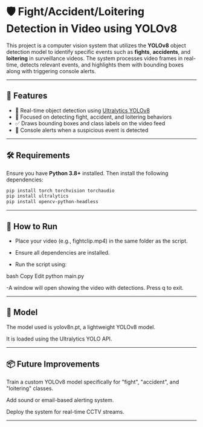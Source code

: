 # 🛡️ Fight/Accident/Loitering Detection in Video using YOLOv8

This project is a computer vision system that utilizes the **YOLOv8** object detection model to identify specific events such as **fights**, **accidents**, and **loitering** in surveillance videos. The system processes video frames in real-time, detects relevant events, and highlights them with bounding boxes along with triggering console alerts.

---

## 📌 Features

- 🎯 Real-time object detection using [Ultralytics YOLOv8](https://github.com/ultralytics/ultralytics)
- 🔎 Focused on detecting fight, accident, and loitering behaviors
- ✅ Draws bounding boxes and class labels on the video feed
- 🚨 Console alerts when a suspicious event is detected

---

## 🛠️ Requirements

Ensure you have **Python 3.8+** installed. Then install the following dependencies:

```bash
pip install torch torchvision torchaudio
pip install ultralytics
pip install opencv-python-headless
```
---

## 🚀 How to Run
- Place your video (e.g., fightclip.mp4) in the same folder as the script.

- Ensure all dependencies are installed.

- Run the script using:

bash
Copy
Edit
python main.py

-A window will open showing the video with detections. Press q to exit.

---

## 🧠 Model
The model used is yolov8n.pt, a lightweight YOLOv8 model.

It is loaded using the Ultralytics YOLO API.

---

## 📦 Future Improvements
Train a custom YOLOv8 model specifically for "fight", "accident", and "loitering" classes.

Add sound or email-based alerting system.

Deploy the system for real-time CCTV streams.

---
